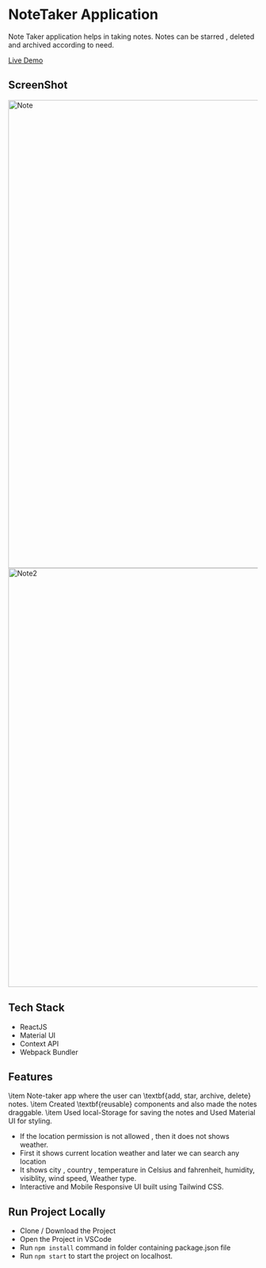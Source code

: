# NoteTaker Application 
Note Taker application helps in taking notes. Notes can be starred , deleted and archived according to need. 

[Live Demo](https://notes-taking-application.vercel.app/)

## ScreenShot
<img width="946" alt="Note" src="https://user-images.githubusercontent.com/100838996/229048873-569367b6-7c3e-4377-97de-f0d087918d29.png">
<img width="847" alt="Note2" src="https://user-images.githubusercontent.com/100838996/229049012-2634f5a3-9512-42b5-88fa-28dd1f621fab.png">


## Tech Stack 
- ReactJS 
- Material UI
- Context API 
- Webpack Bundler 

## Features 
\item Note-taker app where the user can \textbf{add, star, archive, delete} notes.
\item Created \textbf{reusable} components and also made the notes draggable.
\item Used local-Storage for saving the notes and Used Material UI for styling.

- If the location permission is not allowed , then it does not shows weather.
- First it shows current location weather and later we can search any location 
- It shows city , country , temperature in Celsius and fahrenheit, humidity, visiblity, wind speed, Weather type.  
- Interactive and Mobile Responsive UI built using Tailwind CSS.

## Run Project Locally 

- Clone / Download the Project 
- Open the Project in VSCode 
- Run `npm install` command in folder containing package.json file 
- Run `npm start` to start the project on localhost.

